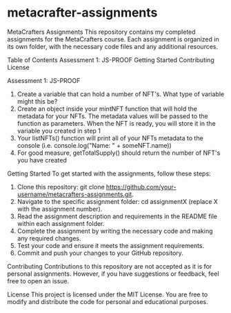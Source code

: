 # metacrafter-assignments
MetaCrafters Assignments
This repository contains my completed assignments for the MetaCrafters course. Each assignment is organized in its own folder, with the necessary code files and any additional resources.

Table of Contents
Assessment 1: JS-PROOF
Getting Started
Contributing
License

Assessment 1: JS-PROOF
1. Create a variable that can hold a number of NFT's. What type of variable might this be?
2. Create an object inside your mintNFT function that will hold the metadata for your NFTs. 
   The metadata values will be passed to the function as parameters. When the NFT is ready, 
   you will store it in the variable you created in step 1
3. Your listNFTs() function will print all of your NFTs metadata to the console (i.e. console.log("Name: " + someNFT.name))
4. For good measure, getTotalSupply() should return the number of NFT's you have created

Getting Started
To get started with the assignments, follow these steps:
1. Clone this repository: git clone https://github.com/your-username/metacrafters-assignments.git.
2. Navigate to the specific assignment folder: cd assignmentX (replace X with the assignment number).
3. Read the assignment description and requirements in the README file within each assignment folder.
4. Complete the assignment by writing the necessary code and making any required changes.
5. Test your code and ensure it meets the assignment requirements.
5. Commit and push your changes to your GitHub repository.

Contributing
Contributions to this repository are not accepted as it is for personal assignments. However, if you have suggestions or feedback, feel free to open an issue.

License
This project is licensed under the MIT License. You are free to modify and distribute the code for personal and educational purposes.
